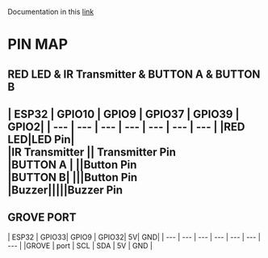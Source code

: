 ﻿
Documentation in this [link](https://docs.m5stack.com/en/core/m5stickc_plus)

# PIN MAP

## RED LED & IR Transmitter & BUTTON A & BUTTON B
| ESP32 | GPIO10 | GPIO9 | GPIO37 | GPIO39 | GPIO2|
| --- | --- | --- | --- | --- | --- | --- |
|RED LED|LED Pin|				
|IR Transmitter || Transmitter Pin			
|BUTTON A | ||Button Pin		
|BUTTON B| |||Button Pin	
|Buzzer|||||Buzzer Pin
---
## GROVE PORT
| ESP32 | GPIO33| GPIO9 | GPIO32| 5V| GND|
| --- | --- | --- | --- | --- | --- | --- |
|GROVE | port |	SCL |	SDA |	5V |	GND |


